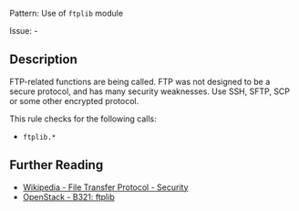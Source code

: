 Pattern: Use of `ftplib` module

Issue: -

## Description

FTP-related functions are being called. FTP was not designed to be a secure protocol, and has many security weaknesses. Use SSH, SFTP, SCP or some other encrypted protocol.

This rule checks for the following calls:

  - `ftplib.*`

## Further Reading

* [Wikipedia - File Transfer Protocol - Security](https://en.wikipedia.org/wiki/File_Transfer_Protocol#Security)
* [OpenStack - B321: ftplib](https://docs.openstack.org/developer/bandit/api/bandit.blacklists.html#b321-ftplib)

